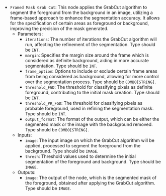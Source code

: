 - `Framed Mask Grab Cut`: This node applies the GrabCut algorithm to segment the foreground from the background in an image, utilizing a frame-based approach to enhance the segmentation accuracy. It allows for the specification of certain areas as foreground or background, improving the precision of the mask generated.
    - Parameters:
        - `iterations`: The number of iterations the GrabCut algorithm will run, affecting the refinement of the segmentation. Type should be `INT`.
        - `margin`: Specifies the margin size around the frame which is considered as definite background, aiding in more accurate segmentation. Type should be `INT`.
        - `frame_option`: Options to include or exclude certain frame areas from being considered as background, allowing for more control over the segmentation process. Type should be `COMBO[STRING]`.
        - `threshold_FGD`: The threshold for classifying pixels as definite foreground, contributing to the initial mask creation. Type should be `INT`.
        - `threshold_PR_FGD`: The threshold for classifying pixels as probable foreground, used in refining the segmentation mask. Type should be `INT`.
        - `output_format`: The format of the output, which can be either the segmented mask or the image with the background removed. Type should be `COMBO[STRING]`.
    - Inputs:
        - `image`: The input image on which the GrabCut algorithm will be applied, processed to segment the foreground from the background. Type should be `IMAGE`.
        - `thresh`: Threshold values used to determine the initial segmentation of the foreground and background. Type should be `IMAGE`.
    - Outputs:
        - `image`: The output of the node, which is the segmented mask of the foreground, obtained after applying the GrabCut algorithm. Type should be `IMAGE`.
